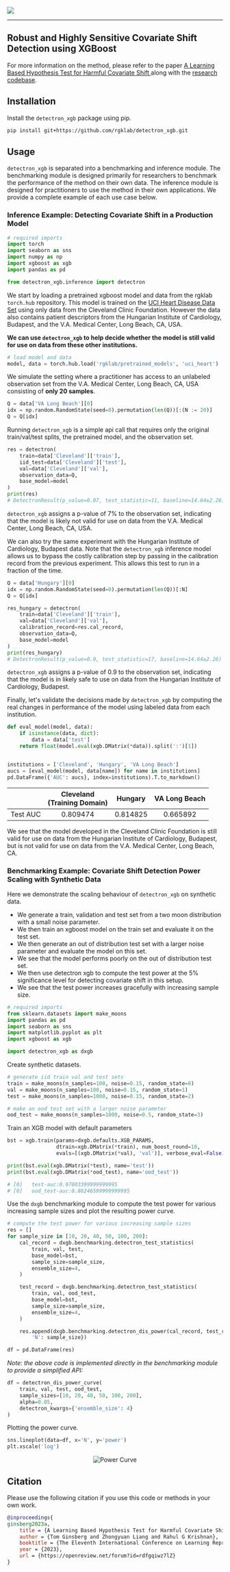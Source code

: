 ![](media/logo.png)
___
Robust and Highly Sensitive Covariate Shift Detection using XGBoost
---
For more information on the method, please refer to the
paper [A Learning Based Hypothesis Test for Harmful Covariate Shift
](https://arxiv.org/abs/2212.02742)
along with the [research codebase](https://github.com/rgklab/detectron).

## Installation

Install the `detectron_xgb` package using pip.

```bash
pip install git+https://github.com/rgklab/detectron_xgb.git
```

## Usage

`detectron_xgb` is separated into a benchmarking and inference module.
The benchmarking module is designed primarily for researchers to benchmark the performance of the method on their own
data.
The inference module is designed for practitioners to use the method in their own applications.
We provide a complete example of each use case below.

### Inference Example: Detecting Covariate Shift in a Production Model

```python
# required imports
import torch
import seaborn as sns
import numpy as np
import xgboost as xgb
import pandas as pd

from detectron_xgb.inference import detectron
```

We start by loading a pretrained xgboost model and data from the rgklab `torch.hub` repository.
This model is trained on the [UCI Heart Disease Data Set](https://archive.ics.uci.edu/ml/datasets/heart+disease) using
only data from the Cleveland Clinic Foundation. However the data also contains patient descriptors from the Hungarian
Institute of Cardiology, Budapest, and the V.A. Medical Center, Long Beach, CA, USA.

**We can use `detectron_xgb` to help decide whether the model is still valid for use on data from these other
institutions.**

```python
# load model and data
model, data = torch.hub.load('rgklab/pretrained_models', 'uci_heart')
```

We simulate the setting where a practitioner has access to an unlabeled observation set from the V.A. Medical Center,
Long Beach, CA, USA consisting of **only 20 samples**.

```python
Q = data['VA Long Beach'][0]
idx = np.random.RandomState(seed=0).permutation(len(Q))[:(N := 20)]
Q = Q[idx]
```

Running `detectron_xgb` is a simple api call that requires only the original train/val/test splits, the pretrained
model, and the observation set.

```python
res = detectron(
    train=data['Cleveland']['train'],
    iid_test=data['Cleveland']['test'],
    val=data['Cleveland']['val'],
    observation_data=Q,
    base_model=model
)
print(res)
# DetectronResult(p_value=0.07, test_statistic=11, baseline=14.64±2.26)
```

`detectron_xgb` assigns a p-value of 7% to the observation set, indicating that the model is likely not valid for use on
data from the V.A. Medical Center, Long Beach, CA, USA. 

We can also try the same experiment with the Hungarian Institute of Cardiology, Budapest data.
Note that the `detectron_xgb` inference model allows us to bypass the costly calibration step by passing in the
calibration record from the previous experiment. This allows this test to run in a fraction of the time.

```python
Q = data['Hungary'][0]
idx = np.random.RandomState(seed=0).permutation(len(Q))[:N]
Q = Q[idx]

res_hungary = detectron(
    train=data['Cleveland']['train'],
    val=data['Cleveland']['val'],
    calibration_record=res.cal_record,
    observation_data=Q,
    base_model=model
)
print(res_hungary)
# DetectronResult(p_value=0.9, test_statistic=17, baseline=14.64±2.26)
```

`detectron_xgb` assigns a p-value of 0.9 to the observation set, indicating that the model is in likely safe to use on
data from the Hungarian Institute of Cardiology, Budapest.

Finally, let's validate the decisions made by `detectron_xgb` by computing the real changes in performance of the
model using labeled data from each institution.

```python
def eval_model(model, data):
    if isinstance(data, dict):
        data = data['test']
    return float(model.eval(xgb.DMatrix(*data)).split(':')[1])


institutions = ['Cleveland', 'Hungary', 'VA Long Beach']
aucs = [eval_model(model, data[name]) for name in institutions]
pd.DataFrame({'AUC': aucs}, index=institutions).T.to_markdown()
```

|          | Cleveland <br/>(Training Domain) | Hungary  | VA Long Beach |
|:---------|:--------------------------------:|:--------:|:-------------:|
| Test AUC |             0.809474             | 0.814825 |   0.665892    |

We see that the model developed in the Cleveland Clinic Foundation is still valid for use on data from the Hungarian
Institute of Cardiology, Budapest, but is not valid for use on data from the V.A. Medical Center, Long Beach, CA.

### Benchmarking Example: Covariate Shift Detection Power Scaling with Synthetic Data

Here we demonstrate the scaling behaviour of `detectron_xgb` on synthetic data.

* We generate a train, validation and test set from a two moon distribution with a small noise parameter.
* We then train an xgboost model on the train set and evaluate it on the test set.
* We then generate an out of distribution test set with a larger noise parameter and evaluate the model on this set.
* We see that the model performs poorly on the out of distribution test set.
* We then use detectron xgb to compute the test power at the 5% significance level for detecting covariate shift in this
  setup.
* We see that the test power increases gracefully with increasing sample size.

```python
# required imports
from sklearn.datasets import make_moons
import pandas as pd
import seaborn as sns
import matplotlib.pyplot as plt
import xgboost as xgb

import detectron_xgb as dxgb
```

Create synthetic datasets.

```python
# generate iid train val and test sets
train = make_moons(n_samples=100, noise=0.15, random_state=0)
val = make_moons(n_samples=100, noise=0.15, random_state=1)
test = make_moons(n_samples=1000, noise=0.15, random_state=2)

# make an ood test set with a larger noise parameter
ood_test = make_moons(n_samples=1000, noise=0.5, random_state=3)
```

Train an XGB model with default parameters

```python
bst = xgb.train(params=dxgb.defaults.XGB_PARAMS,
                dtrain=xgb.DMatrix(*train), num_boost_round=10,
                evals=[(xgb.DMatrix(*val), 'val')], verbose_eval=False)

print(bst.eval(xgb.DMatrix(*test), name='test'))
print(bst.eval(xgb.DMatrix(*ood_test), name='ood_test'))

# [0]	test-auc:0.97003399999999995
# [0]	ood_test-auc:0.86246599999999995
```

Use the `dxgb` benchmarking module to compute the test power for various increasing sample sizes and plot the resulting
power curve.

```python
# compute the test power for various increasing sample sizes
res = []
for sample_size in [10, 20, 40, 50, 100, 200]:
    cal_record = dxgb.benchmarking.detectron_test_statistics(
        train, val, test,
        base_model=bst,
        sample_size=sample_size,
        ensemble_size=4,
    )

    test_record = dxgb.benchmarking.detectron_test_statistics(
        train, val, ood_test,
        base_model=bst,
        sample_size=sample_size,
        ensemble_size=4,
    )

    res.append(dxgb.benchmarking.detectron_dis_power(cal_record, test_record, alpha=0.05) | {
        'N': sample_size})

df = pd.DataFrame(res)
```

_Note: the above code is implemented directly in the benchmarking module to provide a simplified API:_

```python
df = detectron_dis_power_curve(
    train, val, test, ood_test,
    sample_sizes=[10, 20, 40, 50, 100, 200],
    alpha=0.05,
    detectron_kwargs={'ensemble_size': 4}
)
```

Plotting the power curve.

```python
sns.lineplot(data=df, x='N', y='power')
plt.xscale('log')
```

<p align="center">
  <img src="media/power_curve.svg" alt="Power Curve"/>
</p>

## Citation

Please use the following citation if you use this code or methods in your own work.

```bibtex
@inproceedings{
ginsberg2023a,
    title = {A Learning Based Hypothesis Test for Harmful Covariate Shift},
    author = {Tom Ginsberg and Zhongyuan Liang and Rahul G Krishnan},
    booktitle = {The Eleventh International Conference on Learning Representations },
    year = {2023},
    url = {https://openreview.net/forum?id=rdfgqiwz7lZ}
}
```
